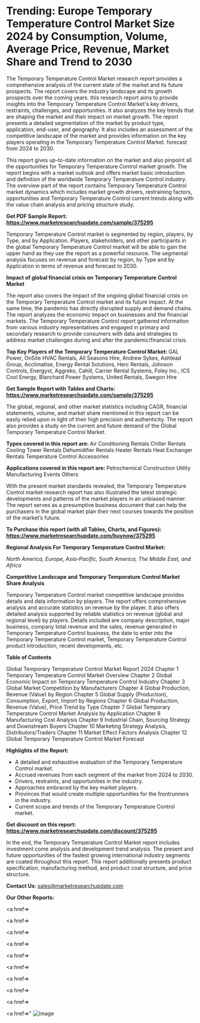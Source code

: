 # Trending: Europe Temporary Temperature Control Market Size 2024 by Consumption, Volume, Average Price, Revenue, Market Share and Trend to 2030

The Temporary Temperature Control Market research report provides a comprehensive analysis of the current state of the market and its future prospects. The report covers the industry landscape and its growth prospects over the coming years. this research report aims to provide insights into the Temporary Temperature Control Market's key drivers, restraints, challenges, and opportunities. It also analyzes the key trends that are shaping the market and their impact on market growth. The report presents a detailed segmentation of the market by product type, application, end-user, and geography. It also includes an assessment of the competitive landscape of the market and provides information on the key players operating in the Temporary Temperature Control Market. forecast from 2024 to 2030.

This report gives up-to-date information on the market and also pinpoint all the opportunities for Temporary Temperature Control market growth. The report begins with a market outlook and offers market basic introduction and definition of the worldwide Temporary Temperature Control industry. The overview part of the report contains Temporary Temperature Control market dynamics which includes market growth drivers, restraining factors, opportunities and Temporary Temperature Control current trends along with the value chain analysis and pricing structure study.

<strong><b>Get PDF Sample Report: <a href=https://www.marketresearchupdate.com/sample/375295>https://www.marketresearchupdate.com/sample/375295</a></b></strong>

Temporary Temperature Control market is segmented by region, players, by Type, and by Application. Players, stakeholders, and other participants in the global Temporary Temperature Control market will be able to gain the upper hand as they use the report as a powerful resource. The segmental analysis focuses on revenue and forecast by region, by Type and by Application in terms of revenue and forecast to 2030.

<strong><b>Impact of global financial crisis on Temporary Temperature Control Market</b></strong>

The report also covers the impact of the ongoing global financial crisis on the Temporary Temperature Control market and its future impact. At the same time, the pandemic has directly disrupted supply and demand chains. The report analyzes the economic impact on businesses and the financial markets. The Temporary Temperature Control report gathered information from various industry representatives and engaged in primary and secondary research to provide consumers with data and strategies to address market challenges during and after the pandemic/financial crisis.

<strong><b>Top Key Players of the Temporary Temperature Control Market:
</b></strong>GAL Power, OnSite HVAC Rentals, All Seasons Hire, Andrew Sykes, Ashtead Group, Acclimatise, Energy Rental Solutions, Herc Rentals, Johnson Controls, Energyst, Aggreko, Cahill, Carrier Rental Systems, Foley Inc., ICS Cool Energy, Blanchard Power Systems, United Rentals, Swegon Hire<strong><b>
</b></strong>

<strong><b>Get Sample Report with Tables and Charts: <a href=https://www.marketresearchupdate.com/sample/375295>https://www.marketresearchupdate.com/sample/375295</a></b></strong>

The global, regional, and other market statistics including CAGR, financial statements, volume, and market share mentioned in this report can be easily relied upon in light of their high precision and authenticity. The report also provides a study on the current and future demand of the Global Temporary Temperature Control Market.

<strong><b>Types covered in this report are:
</b></strong>Air Conditioning Rentals
Chiller Rentals
Cooling Tower Rentals
Dehumidifier Rentals
Heater Rentals
Heat Exchanger Rentals
Temperature Control Accessories<strong><b>
</b></strong>

<strong><b>Applications covered in this report are:
</b></strong>Petrochemical
Construction
Utility
Manufacturing
Events
Others<strong><b>
</b></strong>

With the present market standards revealed, the Temporary Temperature Control market research report has also illustrated the latest strategic developments and patterns of the market players in an unbiased manner. The report serves as a presumptive business document that can help the purchasers in the global market plan their next courses towards the position of the market’s future.

<strong><b>To Purchase this report (with all Tables, Charts, and Figures): <a href=https://www.marketresearchupdate.com/buynow/375295>https://www.marketresearchupdate.com/buynow/375295</a></b></strong>

<strong><b>Regional Analysis For Temporary Temperature Control Market:</b></strong>

<em><i>North America, Europe, Asia-Pacific, South America, The Middle East, and Africa</i></em>

<strong><b>Competitive Landscape and Temporary Temperature Control Market Share Analysis</b></strong>

Temporary Temperature Control market competitive landscape provides details and data information by players. The report offers comprehensive analysis and accurate statistics on revenue by the player. It also offers detailed analysis supported by reliable statistics on revenue (global and regional level) by players. Details included are company description, major business, company total revenue and the sales, revenue generated in Temporary Temperature Control business, the date to enter into the Temporary Temperature Control market, Temporary Temperature Control product introduction, recent developments, etc.

<strong><b>Table of Contents</b></strong>

Global Temporary Temperature Control Market Report 2024
Chapter 1 Temporary Temperature Control Market Overview
Chapter 2 Global Economic Impact on Temporary Temperature Control Industry
Chapter 3 Global Market Competition by Manufacturers
Chapter 4 Global Production, Revenue (Value) by Region
Chapter 5 Global Supply (Production), Consumption, Export, Import by Regions
Chapter 6 Global Production, Revenue (Value), Price Trend by Type
Chapter 7 Global Temporary Temperature Control Market Analysis by Application
Chapter 8 Manufacturing Cost Analysis
Chapter 9 Industrial Chain, Sourcing Strategy and Downstream Buyers
Chapter 10 Marketing Strategy Analysis, Distributors/Traders
Chapter 11 Market Effect Factors Analysis
Chapter 12 Global Temporary Temperature Control Market Forecast

<strong><b>Highlights of the Report:</b></strong>

- A detailed and exhaustive evaluation of the Temporary Temperature Control market.
- Accrued revenues from each segment of the market from 2024 to 2030.
- Drivers, restraints, and opportunities in the industry.
- Approaches embraced by the key market players.
- Provinces that would create multiple opportunities for the frontrunners in the industry.
- Current scope and trends of the Temporary Temperature Control market.

<strong><b>Get discount on this report: <a href=https://www.marketresearchupdate.com/discount/375295>https://www.marketresearchupdate.com/discount/375295</a></b></strong>

In the end, the Temporary Temperature Control Market report includes investment come analysis and development trend analysis. The present and future opportunities of the fastest growing international industry segments are coated throughout this report. This report additionally presents product specification, manufacturing method, and product cost structure, and price structure.

<strong><b>Contact Us:
</b></strong>sales@marketresearchupdate.com

<strong>Our Other Reports:</strong>

<a href=></a>

<a href=></a>

<a href=></a>

<a href=></a>

<a href=></a>

<a href=></a>

<a href=></a>

<a href=></a>

<a href=></a>

<a href=></a>"
![image](https://github.com/Gayatrikarjule/Market-Analysis-360/assets/97346546/fb70570a-6f97-4278-ad59-7fee83b45612)
